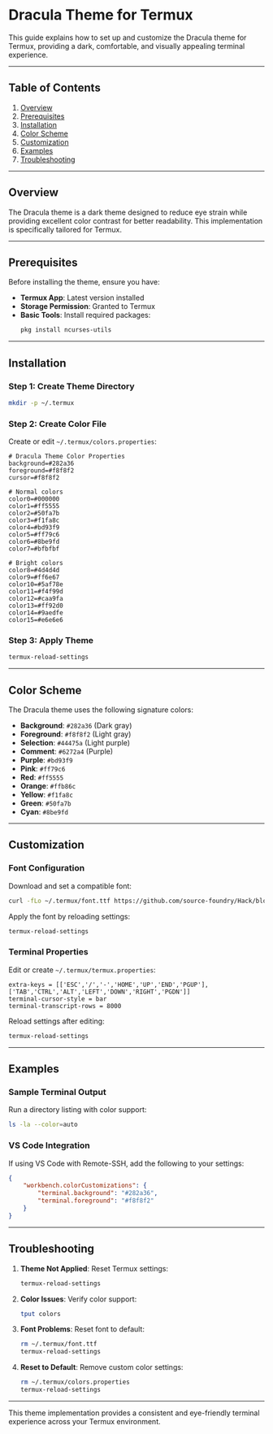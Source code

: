 # Dracula Theme for Termux

This guide explains how to set up and customize the Dracula theme for Termux, providing a dark, comfortable, and visually appealing terminal experience.

---

## Table of Contents

1. [Overview](#overview)
2. [Prerequisites](#prerequisites)
3. [Installation](#installation)
4. [Color Scheme](#color-scheme)
5. [Customization](#customization)
6. [Examples](#examples)
7. [Troubleshooting](#troubleshooting)

---

## Overview

The Dracula theme is a dark theme designed to reduce eye strain while providing excellent color contrast for better readability. This implementation is specifically tailored for Termux.

---

## Prerequisites

Before installing the theme, ensure you have:

- **Termux App**: Latest version installed
- **Storage Permission**: Granted to Termux
- **Basic Tools**: Install required packages:
    ```bash
    pkg install ncurses-utils
    ```

---

## Installation

### Step 1: Create Theme Directory
```bash
mkdir -p ~/.termux
```

### Step 2: Create Color File
Create or edit `~/.termux/colors.properties`:
```properties
# Dracula Theme Color Properties
background=#282a36
foreground=#f8f8f2
cursor=#f8f8f2

# Normal colors
color0=#000000
color1=#ff5555
color2=#50fa7b
color3=#f1fa8c
color4=#bd93f9
color5=#ff79c6
color6=#8be9fd
color7=#bfbfbf

# Bright colors
color8=#4d4d4d
color9=#ff6e67
color10=#5af78e
color11=#f4f99d
color12=#caa9fa
color13=#ff92d0
color14=#9aedfe
color15=#e6e6e6
```

### Step 3: Apply Theme
```bash
termux-reload-settings
```

---

## Color Scheme

The Dracula theme uses the following signature colors:

- **Background**: `#282a36` (Dark gray)
- **Foreground**: `#f8f8f2` (Light gray)
- **Selection**: `#44475a` (Light purple)
- **Comment**: `#6272a4` (Purple)
- **Purple**: `#bd93f9`
- **Pink**: `#ff79c6`
- **Red**: `#ff5555`
- **Orange**: `#ffb86c`
- **Yellow**: `#f1fa8c`
- **Green**: `#50fa7b`
- **Cyan**: `#8be9fd`

---

## Customization

### Font Configuration
Download and set a compatible font:
```bash
curl -fLo ~/.termux/font.ttf https://github.com/source-foundry/Hack/blob/master/build/ttf/Hack-Regular.ttf?raw=true
```

Apply the font by reloading settings:
```bash
termux-reload-settings
```

### Terminal Properties
Edit or create `~/.termux/termux.properties`:
```properties
extra-keys = [['ESC','/','-','HOME','UP','END','PGUP'],['TAB','CTRL','ALT','LEFT','DOWN','RIGHT','PGDN']]
terminal-cursor-style = bar
terminal-transcript-rows = 8000
```

Reload settings after editing:
```bash
termux-reload-settings
```

---

## Examples

### Sample Terminal Output
Run a directory listing with color support:
```bash
ls -la --color=auto
```

### VS Code Integration
If using VS Code with Remote-SSH, add the following to your settings:
```json
{
    "workbench.colorCustomizations": {
        "terminal.background": "#282a36",
        "terminal.foreground": "#f8f8f2"
    }
}
```

---

## Troubleshooting

1. **Theme Not Applied**:
   Reset Termux settings:
   ```bash
   termux-reload-settings
   ```

2. **Color Issues**:
   Verify color support:
   ```bash
   tput colors
   ```

3. **Font Problems**:
   Reset font to default:
   ```bash
   rm ~/.termux/font.ttf
   termux-reload-settings
   ```

4. **Reset to Default**:
   Remove custom color settings:
   ```bash
   rm ~/.termux/colors.properties
   termux-reload-settings
   ```

---

This theme implementation provides a consistent and eye-friendly terminal experience across your Termux environment.